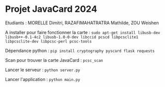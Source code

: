 # Projet JavaCard 2024
Etudiants : MORELLE Dimitri, RAZAFIMAHATRATRA Mathilde, ZOU Weishen


A installer pour faire fonctionner la carte : 
```sudo apt-get install libusb-dev libusb++-0.1-4c2 libusb-1.0-0-dev libccid pcscd libpcsclite1 libpcsclite-dev libpcsc-perl pcsc-tools```

Dépendance python : 
```pip install cryptography pyscard flask requests```

Scan pour trouver la carte JavaCard : 
```pcsc_scan ```

Lancer le serveur : 
```python server.py```

Lancer l'application : 
```python main.py```
